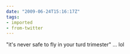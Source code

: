 ```yaml
---
date: "2009-06-24T15:16:17Z"
tags:
- imported
- from-twitter
---
```

"it's never safe to fly in your turd trimester" ... lol
